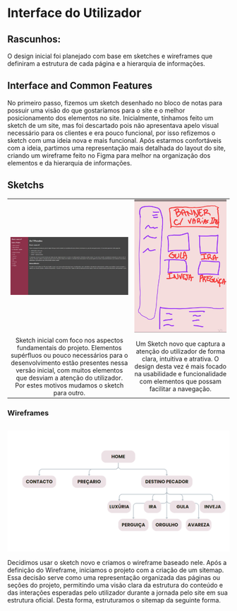 # Interface do Utilizador
## Rascunhos:
O design inicial foi planejado com base em sketches e wireframes que definiram a estrutura de cada página e a hierarquia de informações. 
## Interface and Common Features
No primeiro passo, fizemos um sketch desenhado no bloco de notas para possuir uma visão do que gostaríamos para o site e o melhor posicionamento dos elementos no site. Inicialmente, tínhamos feito um sketch de um site, mas foi descartado pois não apresentava apelo visual necessário para os clientes e era pouco funcional, por isso refizemos o sketch com uma ideia nova e mais funcional. Após estarmos confortáveis com a ideia, partimos uma representação mais detalhada do layout do site, criando um wireframe feito no Figma para melhor na organização dos elementos e da hierarquia de informações.
## Sketchs
| | |
:---: | :---:
![An alternative description](images/image01.jpg) | ![An alternative description](images/image02.jpg)
Sketch inicial com foco nos aspectos fundamentais do projeto. Elementos supérfluos ou pouco necessários para o desenvolvimento estão presentes nessa versão inicial, com muitos elementos que desviam a atenção do utilizador. Por estes motivos mudamos o sketch para outro. |  Um Sketch novo que captura a atenção do utilizador de forma clara, intuitiva e atrativa. O design desta vez é mais focado na usabilidade e funcionalidade com elementos que possam facilitar a navegação. 

### Wireframes
| | |
:---: | :---:
![An alternative description](images/image04.png) 

Decidimos usar o sketch novo e criamos o wireframe baseado nele. Após a definição do Wireframe, iniciamos o projeto com a criação de um sitemap. Essa decisão serve como uma representação organizada das páginas ou seções do projeto, permitindo uma visão clara da estrutura do conteúdo e das interações esperadas pelo utilizador durante a jornada pelo site em sua estrutura oficial. Desta forma, estruturamos o sitemap da seguinte forma.


